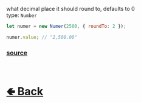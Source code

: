 what decimal place it should round to, defaults to 0<br>
type: `Number`<br>

```js
let numer = new Numer(2500, { roundTo: 2 });

numer.value; // "2,500.00"
```

### [source](https://github.com/shysolocup/noscord.js/blob/main/src/Services/UtilService/custard/Numer.js)


<br> <h1> [🢀 Back](https://github.com/shysolocup/noscord.js/wiki/Util.Numer) </h1>